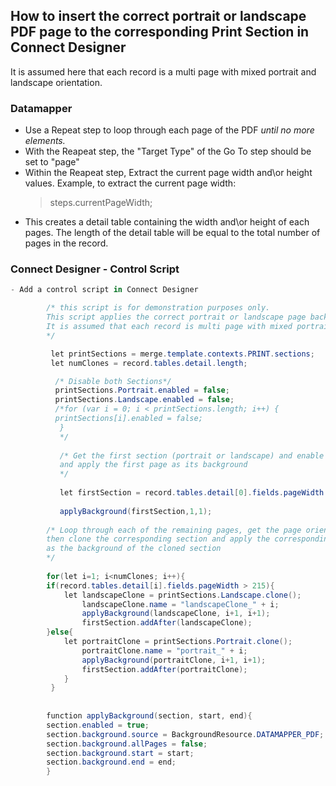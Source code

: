 ## How to insert the correct portrait or landscape PDF page to the corresponding Print Section in Connect Designer

It is assumed here that each record is a multi page with mixed portrait and landscape orientation.
### Datamapper
- Use a Repeat step to loop through each page of the PDF *until no more elements.*
- With the Reapeat step, the "Target Type" of the Go To step should be set to "page"
- Within the Reapeat step, Extract the current page width and\or height values. Example, to extract the current page width:
	> steps.currentPageWidth;
- This creates a detail table containing the width and\or height of each pages. The length of the detail table will be equal to the total number of pages in the record.
### Connect Designer - Control Script
```cs
- Add a control script in Connect Designer

        /* this script is for demonstration purposes only.
        This script applies the correct portrait or landscape page background to the correct section.
        It is assumed that each record is multi page with mixed portrait and\or landscape orientation
        */

         let printSections = merge.template.contexts.PRINT.sections;
         let numClones = record.tables.detail.length;

          /* Disable both Sections*/
          printSections.Portrait.enabled = false;
          printSections.Landscape.enabled = false;
          /*for (var i = 0; i < printSections.length; i++) {
          printSections[i].enabled = false;
           }
           */
	   
           /* Get the first section (portrait or landscape) and enable it
           and apply the first page as its background
           */
	   
           let firstSection = record.tables.detail[0].fields.pageWidth > 215 ? printSections.Landscape : printSections.Portrait;
	   
           applyBackground(firstSection,1,1);
	   
        /* Loop through each of the remaining pages, get the page orientation,
        then clone the corresponding section and apply the corresponding page
        as the background of the cloned section
        */
	
        for(let i=1; i<numClones; i++){
        if(record.tables.detail[i].fields.pageWidth > 215){
            let landscapeClone = printSections.Landscape.clone();
                landscapeClone.name = "landscapeClone_" + i;
                applyBackground(landscapeClone, i+1, i+1);
                firstSection.addAfter(landscapeClone);
        }else{
            let portraitClone = printSections.Portrait.clone();
                portraitClone.name = "portrait_" + i;
                applyBackground(portraitClone, i+1, i+1);
                firstSection.addAfter(portraitClone);
	        }
         }
	 
	 
        function applyBackground(section, start, end){
        section.enabled = true;
        section.background.source = BackgroundResource.DATAMAPPER_PDF;
        section.background.allPages = false;
        section.background.start = start;
        section.background.end = end;
        }
```
